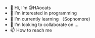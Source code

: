 - 👋 Hi, I’m @HAocats
- 👀 I’m interested in programming
- 🌱 I’m currently learning （Sophomore）
- 💞️ I’m looking to collaborate on ...
- 📫 How to reach me 

<!---
HAocats/HAocats is a ✨ special ✨ repository because its `README.md` (this file) appears on your GitHub profile.
You can click the Preview link to take a look at your changes.
--->
